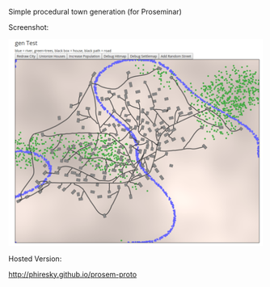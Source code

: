 Simple procedural town generation (for Proseminar)

Screenshot:

![screenshot](screenshot.png)

Hosted Version:

<http://phiresky.github.io/prosem-proto>
